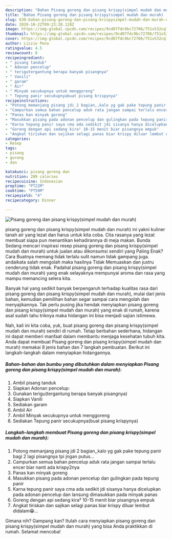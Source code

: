 ```yaml
---
description: "Bahan Pisang goreng dan pisang krispy(simpel mudah dan murah) | Cara Buat Pisang goreng dan pisang krispy(simpel mudah dan murah) Yang Menggugah Selera"
title: "Bahan Pisang goreng dan pisang krispy(simpel mudah dan murah) | Cara Buat Pisang goreng dan pisang krispy(simpel mudah dan murah) Yang Menggugah Selera"
slug: 630-bahan-pisang-goreng-dan-pisang-krispysimpel-mudah-dan-murah-cara-buat-pisang-goreng-dan-pisang-krispysimpel-mudah-dan-murah-yang-menggugah-selera
date: 2020-10-22T09:23:20.128Z
image: https://img-global.cpcdn.com/recipes/9cd07fdc9bc72706/751x532cq70/pisang-goreng-dan-pisang-krispysimpel-mudah-dan-murah-foto-resep-utama.jpg
thumbnail: https://img-global.cpcdn.com/recipes/9cd07fdc9bc72706/751x532cq70/pisang-goreng-dan-pisang-krispysimpel-mudah-dan-murah-foto-resep-utama.jpg
cover: https://img-global.cpcdn.com/recipes/9cd07fdc9bc72706/751x532cq70/pisang-goreng-dan-pisang-krispysimpel-mudah-dan-murah-foto-resep-utama.jpg
author: Lizzie Pena
ratingvalue: 4.5
reviewcount: 8
recipeingredient:
- " pisang tanduk"
- " Adonan pencelup"
- " terigutergantung berapa banyak pisangnya"
- " Vanili"
- " garam"
- " Air"
- " Minyak secukupnya untuk menggoreng"
- " Tepung panir secukupnyabuat pisang krispynya"
recipeinstructions:
- "Potong memanjang pisang jdi 2 bagian,,kalo yg gak pake tepung panir bagi 2 lagi pisangnya tpi jngan putus..."
- "Campurkan semua bahan pencelup aduk rata jangan sampai terlalu encer biar nanti ada krispy2nya"
- "Panas kan minyak goreng"
- "Masukkan pisang pada adonan pencelup dan gulingkan pada tepung panir"
- "Karna tepung panir saya cma ada sedikit jdi sisanya hanya dicelupkan pada adonan pencelup dan lansung dimasukkan pada minyak panas"
- "Goreng dengan api sedang kira² 10-15 menit biar pisangnya empuk"
- "Angkat tiriskan dan sajikan selagi panas biar krispy diluar lembut didalam😁..."
categories:
- Resep
tags:
- pisang
- goreng
- dan

katakunci: pisang goreng dan 
nutrition: 289 calories
recipecuisine: Indonesian
preptime: "PT22M"
cooktime: "PT59M"
recipeyield: "4"
recipecategory: Dinner

---
```



![Pisang goreng dan pisang krispy(simpel mudah dan murah)](https://img-global.cpcdn.com/recipes/9cd07fdc9bc72706/751x532cq70/pisang-goreng-dan-pisang-krispysimpel-mudah-dan-murah-foto-resep-utama.jpg)


pisang goreng dan pisang krispy(simpel mudah dan murah) ini yakni kuliner tanah air yang lezat dan harus untuk kita coba. Cita rasanya yang lezat membuat siapa pun menantikan kehadirannya di meja makan.
Bunda Sedang mencari inspirasi resep pisang goreng dan pisang krispy(simpel mudah dan murah) untuk jualan atau dikonsumsi sendiri yang Paling Enak? Cara Buatnya memang tidak terlalu sulit namun tidak gampang juga. andaikata salah mengolah maka hasilnya Tidak Memuaskan dan justru cenderung tidak enak. Padahal pisang goreng dan pisang krispy(simpel mudah dan murah) yang enak selayaknya mempunyai aroma dan rasa yang mampu memancing selera kita.



Banyak hal yang sedikit banyak berpengaruh terhadap kualitas rasa dari pisang goreng dan pisang krispy(simpel mudah dan murah), mulai dari jenis bahan, kemudian pemilihan bahan segar sampai cara mengolah dan menyajikannya. Tak perlu pusing jika hendak menyiapkan pisang goreng dan pisang krispy(simpel mudah dan murah) yang enak di rumah, karena asal sudah tahu triknya maka hidangan ini bisa menjadi sajian istimewa.


Nah, kali ini kita coba, yuk, buat pisang goreng dan pisang krispy(simpel mudah dan murah) sendiri di rumah. Tetap berbahan sederhana, hidangan ini dapat memberi manfaat dalam membantu menjaga kesehatan tubuh kita. Anda dapat membuat Pisang goreng dan pisang krispy(simpel mudah dan murah) memakai 8 jenis bahan dan 7 langkah pembuatan. Berikut ini langkah-langkah dalam menyiapkan hidangannya.

<!--inarticleads1-->

##### Bahan-bahan dan bumbu yang dibutuhkan dalam menyiapkan Pisang goreng dan pisang krispy(simpel mudah dan murah):

1. Ambil  pisang tanduk
1. Siapkan  Adonan pencelup:
1. Gunakan  terigu(tergantung berapa banyak pisangnya)
1. Siapkan  Vanili
1. Sediakan  garam
1. Ambil  Air
1. Ambil  Minyak secukupnya untuk menggoreng
1. Sediakan  Tepung panir secukupnya(buat pisang krispynya)




<!--inarticleads2-->

##### Langkah-langkah membuat Pisang goreng dan pisang krispy(simpel mudah dan murah):

1. Potong memanjang pisang jdi 2 bagian,,kalo yg gak pake tepung panir bagi 2 lagi pisangnya tpi jngan putus...
1. Campurkan semua bahan pencelup aduk rata jangan sampai terlalu encer biar nanti ada krispy2nya
1. Panas kan minyak goreng
1. Masukkan pisang pada adonan pencelup dan gulingkan pada tepung panir
1. Karna tepung panir saya cma ada sedikit jdi sisanya hanya dicelupkan pada adonan pencelup dan lansung dimasukkan pada minyak panas
1. Goreng dengan api sedang kira² 10-15 menit biar pisangnya empuk
1. Angkat tiriskan dan sajikan selagi panas biar krispy diluar lembut didalam😁...




Gimana nih? Gampang kan? Itulah cara menyiapkan pisang goreng dan pisang krispy(simpel mudah dan murah) yang bisa Anda praktikkan di rumah. Selamat mencoba!
